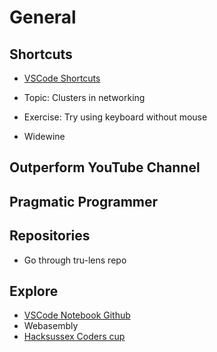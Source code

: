 # General

## Shortcuts
- [VSCode Shortcuts](https://dev.to/stefirosca/10-must-know-vs-code-shortcuts-1n17)

- Topic: Clusters in networking

- Exercise: Try using keyboard without mouse
- Widewine

## Outperform YouTube Channel

## Pragmatic Programmer

## Repositories
- Go through tru-lens repo

## Explore
- [VSCode Notebook Github](https://github.com/aviaryan/VSCodeNotebook?tab=readme-ov-file)
- Webasembly
- [Hacksussex Coders cup](https://www.youtube.com/live/VixYfv0UEyE?si=MuCJcSi4pk2K31Ly)